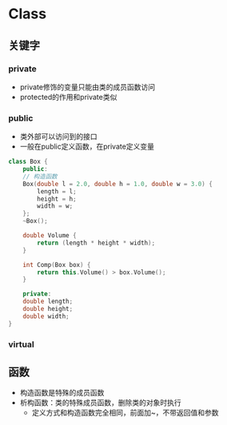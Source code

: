 # Class

## 关键字

### private
- private修饰的变量只能由类的成员函数访问
- protected的作用和private类似

### public
- 类外部可以访问到的接口
- 一般在public定义函数，在private定义变量

```C++
class Box {
    public:
    // 构造函数
    Box(double l = 2.0, double h = 1.0, double w = 3.0) {
        length = l;
        height = h;
        width = w;
    };
    ~Box();

    double Volume {
        return (length * height * width);
    }

    int Comp(Box box) {
        return this.Volume() > box.Volume();
    }

    private:
    double length;
    double height;
    double width;
}
```

### virtual


## 函数
- 构造函数是特殊的成员函数
- 析构函数：类的特殊成员函数，删除类的对象时执行
  - 定义方式和构造函数完全相同，前面加~，不带返回值和参数